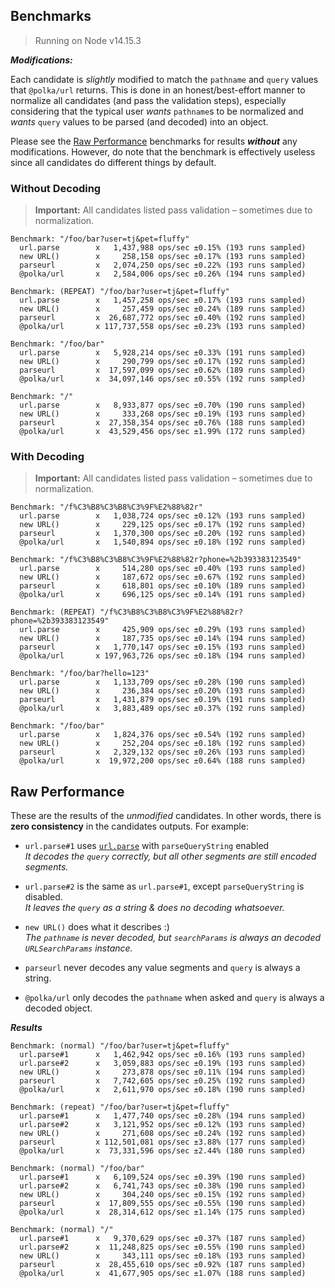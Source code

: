 ## Benchmarks

> Running on Node v14.15.3

***Modifications:***

Each candidate is _slightly_ modified to match the `pathname` and `query` values that `@polka/url` returns. This is done in an honest/best-effort manner to normalize all candidates (and pass the validation steps), especially considering that the typical user _wants_ `pathname`s to be normalized and _wants_ `query` values to be parsed (and decoded) into an object.

Please see the [Raw Performance](#raw-performance) benchmarks for results ***without*** any modifications. However, do note that the benchmark is effectively useless since all candidates do different things by default.


### Without Decoding

> **Important:** All candidates listed pass validation – sometimes due to normalization.

```
Benchmark: "/foo/bar?user=tj&pet=fluffy"
  url.parse        x   1,437,988 ops/sec ±0.15% (193 runs sampled)
  new URL()        x     258,158 ops/sec ±0.17% (193 runs sampled)
  parseurl         x   2,074,250 ops/sec ±0.22% (193 runs sampled)
  @polka/url       x   2,584,006 ops/sec ±0.26% (194 runs sampled)

Benchmark: (REPEAT) "/foo/bar?user=tj&pet=fluffy"
  url.parse        x   1,457,258 ops/sec ±0.17% (193 runs sampled)
  new URL()        x     257,459 ops/sec ±0.24% (189 runs sampled)
  parseurl         x  26,687,772 ops/sec ±0.40% (192 runs sampled)
  @polka/url       x 117,737,558 ops/sec ±0.23% (193 runs sampled)

Benchmark: "/foo/bar"
  url.parse        x   5,928,214 ops/sec ±0.33% (191 runs sampled)
  new URL()        x     290,799 ops/sec ±0.17% (192 runs sampled)
  parseurl         x  17,597,099 ops/sec ±0.62% (189 runs sampled)
  @polka/url       x  34,097,146 ops/sec ±0.55% (192 runs sampled)

Benchmark: "/"
  url.parse        x   8,933,877 ops/sec ±0.70% (190 runs sampled)
  new URL()        x     333,268 ops/sec ±0.19% (193 runs sampled)
  parseurl         x  27,358,354 ops/sec ±0.76% (188 runs sampled)
  @polka/url       x  43,529,456 ops/sec ±1.99% (172 runs sampled)
```


### With Decoding

> **Important:** All candidates listed pass validation – sometimes due to normalization.

```
Benchmark: "/f%C3%B8%C3%B8%C3%9F%E2%88%82r"
  url.parse        x   1,038,724 ops/sec ±0.12% (193 runs sampled)
  new URL()        x     229,125 ops/sec ±0.17% (192 runs sampled)
  parseurl         x   1,370,300 ops/sec ±0.20% (192 runs sampled)
  @polka/url       x   1,540,894 ops/sec ±0.18% (192 runs sampled)

Benchmark: "/f%C3%B8%C3%B8%C3%9F%E2%88%82r?phone=%2b393383123549"
  url.parse        x     514,280 ops/sec ±0.40% (193 runs sampled)
  new URL()        x     187,672 ops/sec ±0.67% (192 runs sampled)
  parseurl         x     618,801 ops/sec ±0.10% (189 runs sampled)
  @polka/url       x     696,125 ops/sec ±0.14% (191 runs sampled)

Benchmark: (REPEAT) "/f%C3%B8%C3%B8%C3%9F%E2%88%82r?phone=%2b393383123549"
  url.parse        x     425,909 ops/sec ±0.29% (193 runs sampled)
  new URL()        x     187,735 ops/sec ±0.14% (194 runs sampled)
  parseurl         x   1,770,147 ops/sec ±0.15% (193 runs sampled)
  @polka/url       x 197,963,726 ops/sec ±0.18% (194 runs sampled)

Benchmark: "/foo/bar?hello=123"
  url.parse        x   1,133,709 ops/sec ±0.28% (190 runs sampled)
  new URL()        x     236,384 ops/sec ±0.20% (193 runs sampled)
  parseurl         x   1,431,879 ops/sec ±0.19% (191 runs sampled)
  @polka/url       x   3,883,489 ops/sec ±0.37% (192 runs sampled)

Benchmark: "/foo/bar"
  url.parse        x   1,824,376 ops/sec ±0.54% (192 runs sampled)
  new URL()        x     252,204 ops/sec ±0.18% (192 runs sampled)
  parseurl         x   2,329,132 ops/sec ±0.26% (193 runs sampled)
  @polka/url       x  19,972,200 ops/sec ±0.64% (188 runs sampled)
```


## Raw Performance

These are the results of the _unmodified_ candidates. In other words, there is **zero consistency** in the candidates outputs. For example:

* `url.parse#1` uses [`url.parse`](https://nodejs.org/api/url.html#url_url_parse_urlstring_parsequerystring_slashesdenotehost) with `parseQueryString` enabled<br>_It decodes the `query` correctly, but all other segments are still encoded segments._

* `url.parse#2` is the same as `url.parse#1`, except `parseQueryString` is disabled.<br>_It leaves the `query` as a string & does no decoding whatsoever._

* `new URL()` does what it describes :)<br>_The `pathname` is never decoded, but `searchParams` is always an decoded `URLSearchParams` instance._

* `parseurl` never decodes any value segments and `query` is always a string.

* `@polka/url` only decodes the `pathname` when asked and `query` is always a decoded object.

***Results***

```
Benchmark: (normal) "/foo/bar?user=tj&pet=fluffy"
  url.parse#1      x   1,462,942 ops/sec ±0.16% (193 runs sampled)
  url.parse#2      x   3,059,883 ops/sec ±0.19% (193 runs sampled)
  new URL()        x     273,878 ops/sec ±0.11% (194 runs sampled)
  parseurl         x   7,742,605 ops/sec ±0.25% (192 runs sampled)
  @polka/url       x   2,611,970 ops/sec ±0.18% (190 runs sampled)

Benchmark: (repeat) "/foo/bar?user=tj&pet=fluffy"
  url.parse#1      x   1,477,740 ops/sec ±0.28% (194 runs sampled)
  url.parse#2      x   3,121,952 ops/sec ±0.12% (193 runs sampled)
  new URL()        x     271,608 ops/sec ±0.24% (192 runs sampled)
  parseurl         x 112,501,081 ops/sec ±3.88% (177 runs sampled)
  @polka/url       x  73,331,596 ops/sec ±2.44% (180 runs sampled)

Benchmark: (normal) "/foo/bar"
  url.parse#1      x   6,109,524 ops/sec ±0.39% (190 runs sampled)
  url.parse#2      x   6,741,743 ops/sec ±0.38% (190 runs sampled)
  new URL()        x     304,240 ops/sec ±0.15% (192 runs sampled)
  parseurl         x  17,809,555 ops/sec ±0.55% (190 runs sampled)
  @polka/url       x  28,314,612 ops/sec ±1.14% (175 runs sampled)

Benchmark: (normal) "/"
  url.parse#1      x   9,370,629 ops/sec ±0.37% (187 runs sampled)
  url.parse#2      x  11,248,825 ops/sec ±0.55% (190 runs sampled)
  new URL()        x     343,111 ops/sec ±0.18% (193 runs sampled)
  parseurl         x  28,455,610 ops/sec ±0.92% (187 runs sampled)
  @polka/url       x  41,677,905 ops/sec ±1.07% (188 runs sampled)
```
